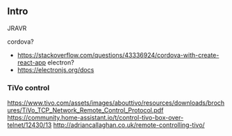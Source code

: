 ## Intro

JRAVR


cordova? 
- https://stackoverflow.com/questions/43336924/cordova-with-create-react-app
electron?
- https://electronjs.org/docs

### TiVo control

https://www.tivo.com/assets/images/abouttivo/resources/downloads/brochures/TiVo_TCP_Network_Remote_Control_Protocol.pdf
https://community.home-assistant.io/t/control-tivo-box-over-telnet/12430/13
http://adriancallaghan.co.uk/remote-controlling-tivo/
